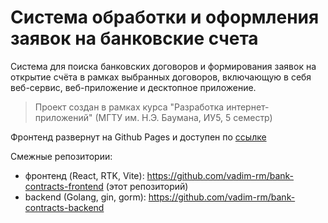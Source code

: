# Система обработки и оформления заявок на банковские счета

Система для поиска банковских договоров и формирования заявок на открытие счёта в рамках выбранных договоров,
включающую в себя веб-сервис, веб-приложение и десктопное приложение.

> Проект создан в рамках курса "Разработка интернет-приложений" (МГТУ им. Н.Э. Баумана, ИУ5, 5 семестр)

Фронтенд развернут на Github Pages и доступен по [ссылке](https://vadim-rm.github.io/bank-contracts-frontend)

Смежные репозитории:

- фронтенд (React, RTK, Vite): https://github.com/vadim-rm/bank-contracts-frontend (этот репозиторий)
- backend (Golang, gin, gorm): https://github.com/vadim-rm/bank-contracts-backend 